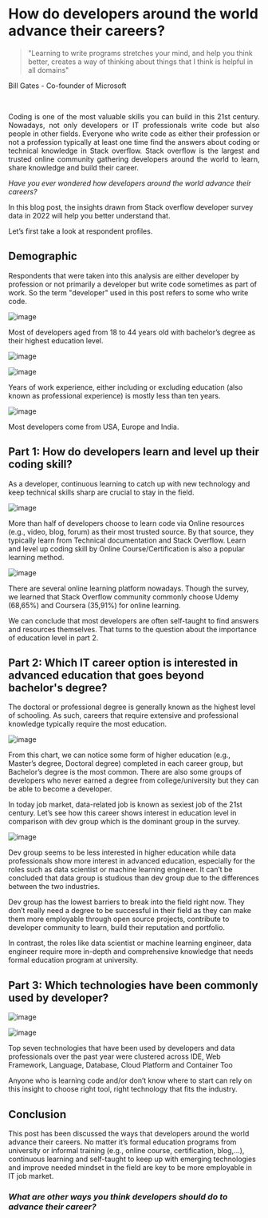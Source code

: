 # How do developers around the world advance their careers?
> "Learning to write programs stretches your mind, and help you think better, creates a way of thinking about things that I think is helpful in all domains"
<p>Bill Gates - Co-founder of Microsoft</p>

<br>

<p style="text-align: justify">Coding is one of the most valuable skills you can build in this 21st century. Nowadays, not only developers or IT professionals write code but also people in other fields. 
Everyone who write code as either their profession or not a profession typically at least one time find the answers about coding or technical knowledge in Stack overflow. 
Stack overflow is the largest and trusted online community gathering developers around the world to learn, share knowledge and build their career.</p>
<p><em>Have you ever wondered how developers around the world advance their careers?</em></p>
<p>In this blog post, the insights drawn from Stack overflow developer survey data in 2022 will help you better understand that.</p>
<p>Let’s first take a look at respondent profiles.</p>

<h2>Demographic</h2>
<p>Respondents that were taken into this analysis are either developer by profession or not primarily a developer but write code sometimes as part of work.
So the term "developer" used in this post refers to some who write code.</p>
<p ><img src="Images/Age_EduLevel.png" alt="image" ></p>
<p>Most of developers aged from 18 to 44 years old with bachelor’s degree as their highest education level.</p>
<p ><img src="Images/Years of work experience.png" alt="image" ></p>
<p ><img src="Images/YoE.png" alt="image" ></p>
<p>Years of work experience, either including or excluding education (also known as professional experience) is mostly less than ten years.</p>
<p ><img src="Images/Countries where developers come from.png" alt="image" ></p>
<p>Most developers come from USA, Europe and India.</p>

<h2>Part 1: How do developers learn and level up their coding skill?</h2>
<p>As a developer, continuous learning to catch up with new technology and keep technical skills sharp are crucial to stay in the field.</p>
<p ><img src="Images/CodeLearning.png" alt="image" ></p>
<p>More than half of developers choose to learn code via Online resources (e.g., video, blog, forum) as their most trusted source. By that source, they typically learn from Technical documentation and Stack Overflow. Learn and level up coding skill by Online Course/Certification is also a popular learning method.</p>
<p ><img src="Images/Learn code by online courses or certifications.png" alt="image" ></p>
<p>There are several online learning platform nowadays. Though the survey, we learned that Stack Overflow community commonly choose Udemy (68,65%) and Coursera (35,91%) for online learning.</p>
<p>We can conclude that most developers are often self-taught to find answers and resources themselves. That turns to the question about the importance of education level in part 2.</p>

<h2>Part 2: Which IT career option is interested in advanced education that goes beyond bachelor's degree?</h2>
<p>The doctoral or professional degree is generally known as the highest level of schooling. As such, careers that require extensive and professional knowledge typically require the most education.</p>
<p ><img src="Images/Highest education between careers.png" alt="image" ></p>
<p>From this chart, we can notice some form of higher education (e.g., Master’s degree, Doctoral degree) completed in each career group, but Bachelor’s degree is the most common. There are also some groups of developers who never earned a degree from college/university but they can be able to become a developer.</p>
<p>In today job market, data-related job is known as sexiest job of the 21st century. Let’s see how this career shows interest in education level in comparison with dev group which is the dominant group in the survey.</p>
<p ><img src="Images/EduLevel_by_Career.png" alt="image" ></p>
<p>Dev group seems to be less interested in higher education while data professionals show more interest in advanced education, especially for the roles such as data scientist or machine learning engineer. It can’t be concluded that data group is studious than dev group due to the differences between the two industries.</p>
<p>Dev group has the lowest barriers to break into the field right now. They don’t really need a degree to be successful in their field as they can make them more employable through open source projects, contribute to developer community to learn, build their reputation and portfolio.</p>
<p>In contrast, the roles like data scientist or machine learning engineer, data engineer require more in-depth and comprehensive knowledge that needs formal education program at university.</p>

<h2>Part 3: Which technologies have been commonly used by developer?</h2>
<p ><img src="Images/dev_technology_graph.png" alt="image" ></p>
<p ><img src="Images/data_technology_graph.png" alt="image" ></p>
<p>Top seven technologies that have been used by developers and data professionals over the past year were clustered across IDE, Web Framework, Language, Database, Cloud Platform and Container Too</p>
<p>Anyone who is learning code and/or don’t know where to start can rely on this insight to choose right tool, right technology that fits the industry.</p>

<h2>Conclusion</h2>
<p>This post has been discussed the ways that developers around the world advance their careers. No matter it’s formal education programs from university or informal training (e.g., online course, certification, blog,…), continuous learning and self-taught to keep up with emerging technologies and improve needed mindset in the field are key to be more employable in IT job market. </p>

<h3><em>What are other ways you think developers should do to advance their career?</em></h3>







